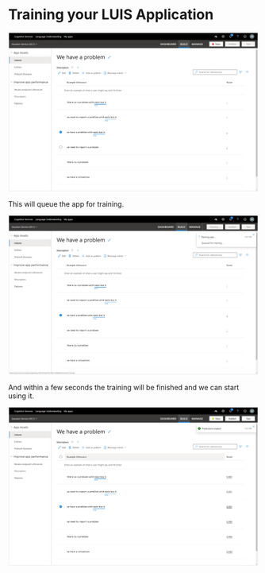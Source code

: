 ﻿# Training your LUIS Application
![Image 025.png](images/1b259965-c866-4789-b5d6-55e6eef70392.png)

This will queue the app for training.

![Image 026.png](images/f0b66a08-510c-4acc-bcb6-32881b3c6076.png)

And within a few seconds the training will be finished and we can start using it.

![Image 027.png](images/fb29e4a8-4022-4e9f-bed6-ea901a2d44ac.png)

